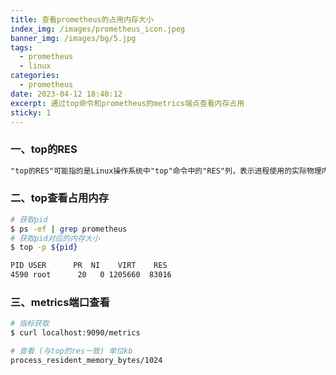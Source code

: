 ```yaml
---
title: 查看prometheus的占用内存大小
index_img: /images/prometheus_icon.jpeg
banner_img: /images/bg/5.jpg
tags:
  - prometheus
  - linux
categories:
  - prometheus
date: 2023-04-12 18:40:12
excerpt: 通过top命令和prometheus的metrics端点查看内存占用
sticky: 1
---
```


### 一、top的RES

``` txt
"top的RES"可能指的是Linux操作系统中"top"命令中的"RES"列，表示进程使用的实际物理内存大小（以KB为单位）
```

### 二、top查看占用内存

``` bash
# 获取pid
$ ps -ef | grep prometheus
# 获取pid对应的内存大小
$ top -p ${pid}
```

``` txt
PID USER      PR  NI    VIRT    RES           
4590 root      20   0 1205660  83016
```

### 三、metrics端口查看

``` bash
# 指标获取
$ curl localhost:9090/metrics

# 查看 (与top的res一致) 单位kb
process_resident_memory_bytes/1024
```

